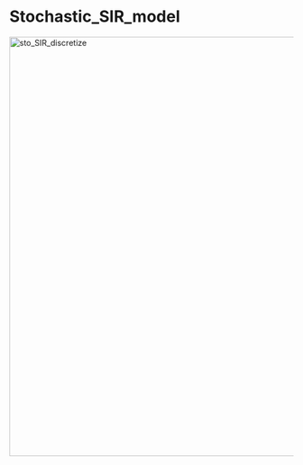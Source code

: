 # Stochastic_SIR_model
<img width="743" alt="sto_SIR_discretize" src="https://user-images.githubusercontent.com/92954583/167174101-9d3bd267-39e9-47ce-af70-f0c2e7710464.png">

